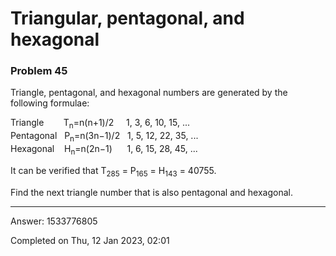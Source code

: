 # Triangular, pentagonal, and hexagonal
### Problem 45

Triangle, pentagonal, and hexagonal numbers are generated by the following formulae:

Triangle &nbsp;&nbsp;&nbsp;&nbsp;&nbsp;&nbsp; T<sub>n</sub>=n(n+1)/2 &nbsp;&nbsp;&nbsp; 1, 3, 6, 10, 15, ...\
Pentagonal &nbsp; P<sub>n</sub>=n(3n−1)/2 &nbsp; 1, 5, 12, 22, 35, ...\
Hexagonal &nbsp;&nbsp; H<sub>n</sub>=n(2n−1) &nbsp;&nbsp;&nbsp;&nbsp; 1, 6, 15, 28, 45, ...

It can be verified that T<sub>285</sub> = P<sub>165</sub> = H<sub>143</sub> = 40755.

Find the next triangle number that is also pentagonal and hexagonal.

---

Answer:  1533776805

Completed on Thu, 12 Jan 2023, 02:01